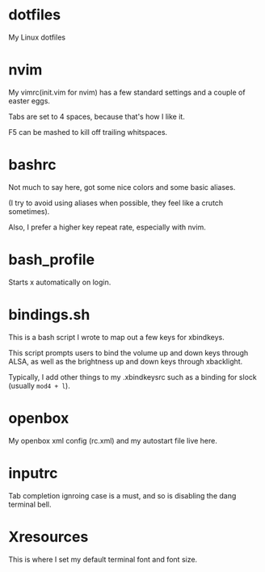 # dotfiles
My Linux dotfiles

# nvim
My vimrc(init.vim for nvim) has a few standard settings and a couple of easter eggs.

Tabs are set to 4 spaces, because that's how I like it.

F5 can be mashed to kill off trailing whitspaces.

# bashrc
Not much to say here, got some nice colors and some basic aliases.

(I try to avoid using aliases when possible, they feel like a crutch sometimes).

Also, I prefer a higher key repeat rate, especially with nvim.

# bash_profile
Starts x automatically on login.

# bindings.sh
This is a bash script I wrote to map out a few keys for xbindkeys.

This script prompts users to bind the volume up and down keys through ALSA, as well as the brightness up and down keys through xbacklight.

Typically, I add other things to my .xbindkeysrc such as a binding for slock (usually <code>mod4 + l</code>).

# openbox
My openbox xml config (rc.xml) and my autostart file live here.

# inputrc
Tab completion ignroing case is a must, and so is disabling the dang terminal bell.

# Xresources
This is where I set my default terminal font and font size.
